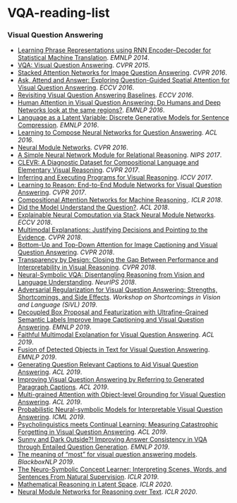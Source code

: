 # VQA-reading-list

<h3 id="vi">Visual Question Answering</h3>

* [Learning Phrase Representations using RNN Encoder–Decoder for Statistical Machine Translation](https://www.aclweb.org/anthology/D14-1179.pdf). *EMNLP 2014*.
* [VQA: Visual Question Answering](https://www.cv-foundation.org/openaccess/content_iccv_2015/papers/Antol_VQA_Visual_Question_ICCV_2015_paper.pdf). *CVPR 2015*.
* [Stacked Attention Networks for Image Question Answering](https://www.cv-foundation.org/openaccess/content_cvpr_2016/papers/Yang_Stacked_Attention_Networks_CVPR_2016_paper.pdf). *CVPR 2016*.
* [Ask, Attend and Answer: Exploring Question-Guided Spatial Attention for Visual Question Answering](https://arxiv.org/pdf/1511.05234.pdf). *ECCV 2016*.
* [Revisiting Visual Question Answering Baselines](https://arxiv.org/abs/1606.08390). *ECCV 2016*.
* [Human Attention in Visual Question Answering: Do Humans and Deep Networks look at the same regions?](https://www.aclweb.org/anthology/D16-1092/). *EMNLP 2016*.
* [Language as a Latent Variable: Discrete Generative Models for Sentence Compression](https://www.aclweb.org/anthology/D16-1031/). *EMNLP 2016*.
* [Learning to Compose Neural Networks for Question Answering](https://www.aclweb.org/anthology/N16-1181/). *ACL 2016*.
* [Neural Module Networks](http://openaccess.thecvf.com/content_cvpr_2016/papers/Andreas_Neural_Module_Networks_CVPR_2016_paper.pdf). *CVPR 2016*.
* [A Simple Neural Network Module for Relational Reasoning](http://papers.neurips.cc/paper/7082-a-simple-neural-network-module-for-relational-reasoning.pdf). *NIPS 2017*.
* [CLEVR: A Diagnostic Dataset for Compositional Language and Elementary Visual Reasoning](https://cs.stanford.edu/people/jcjohns/clevr/). *CVPR 2017*.
* [Inferring and Executing Programs for Visual Reasoning](http://openaccess.thecvf.com/content_ICCV_2017/papers/Johnson_Inferring_and_Executing_ICCV_2017_paper.pdf). *ICCV 2017*.
* [Learning to Reason: End-to-End Module Networks for Visual Question Answering](http://openaccess.thecvf.com/content_ICCV_2017/papers/Hu_Learning_to_Reason_ICCV_2017_paper.pdf). *CVPR 2017*.
* [Compositional Attention Networks for Machine Reasoning ](https://openreview.net/forum?id=S1Euwz-Rb). *ICLR 2018*.
* [Did the Model Understand the Question?](https://www.aclweb.org/anthology/P18-1176/). *ACL 2018*.
* [Explainable Neural Computation via Stack Neural Module Networks](https://github.com/ronghanghu/snmn). *ECCV 2018*.
* [Multimodal Explanations: Justifying Decisions and Pointing to the Evidence](http://openaccess.thecvf.com/content_cvpr_2018/CameraReady/2708.pdf). *CVPR 2018*.
* [Bottom-Up and Top-Down Attention for Image Captioning and Visual Question Answering](http://openaccess.thecvf.com/content_cvpr_2018/CameraReady/1163.pdf). *CVPR 2018*.
* [Transparency by Design: Closing the Gap Between Performance and Interpretability in Visual Reasoning](http://openaccess.thecvf.com/content_cvpr_2018/papers/Mascharka_Transparency_by_Design_CVPR_2018_paper.pdf). *CVPR 2018*.
* [Neural-Symbolic VQA: Disentangling Reasoning from Vision and Language Understanding](http://papers.neurips.cc/paper/7381-neural-symbolic-vqa-disentangling-reasoning-from-vision-and-language-understanding.pdf). *NeurIPS 2018*.
* [Adversarial Regularization for Visual Question Answering: Strengths, Shortcomings, and Side Effects](https://www.aclweb.org/anthology/W19-1801/). *Workshop on Shortcomings in Vision and Language (SiVL) 2019*.
* [Decoupled Box Proposal and Featurization with Ultrafine-Grained Semantic Labels Improve Image Captioning and Visual Question Answering](https://www.aclweb.org/anthology/D19-1155.pdf). *EMNLP 2019*.
* [Faithful Multimodal Explanation for Visual Question Answering](https://www.aclweb.org/anthology/W19-4812.pdf). *ACL 2019*.
* [Fusion of Detected Objects in Text for Visual Question Answering](https://www.aclweb.org/anthology/D19-1219.pdf). *EMNLP 2019*.
* [Generating Question Relevant Captions to Aid Visual Question Answering](https://www.aclweb.org/anthology/P19-1348.pdf). *ACL 2019*.
* [Improving Visual Question Answering by Referring to Generated Paragraph Captions](https://www.aclweb.org/anthology/P19-1351.pdf). *ACL 2019*.
* [Multi-grained Attention with Object-level Grounding for Visual Question Answering](https://www.aclweb.org/anthology/P19-1349/). *ACL 2019*.
* [Probabilistic Neural-symbolic Models for Interpretable Visual Question Answering](http://proceedings.mlr.press/v97/vedantam19a/vedantam19a.pdf). *ICML 2019*.
* [Psycholinguistics meets Continual Learning: Measuring Catastrophic Forgetting in Visual Question Answering](https://www.aclweb.org/anthology/P19-1350.pdf). *ACL 2019*.
* [Sunny and Dark Outside?! Improving Answer Consistency in VQA through Entailed Question Generation](https://www.aclweb.org/anthology/D19-1596.pdf). *EMNLP 2019*.
* [The meaning of “most” for visual question answering models](https://www.aclweb.org/anthology/W19-4806.pdf). *BlackboxNLP 2019*.
* [The Neuro-Symbolic Concept Learner: Interpreting Scenes, Words, and Sentences From Natural Supervision](https://openreview.net/forum?id=rJgMlhRctm). *ICLR 2019*.
* [Mathematical Reasoning in Latent Space](https://openreview.net/forum?id=Ske31kBtPr). *ICLR 2020*.
* [Neural Module Networks for Reasoning over Text](https://openreview.net/forum?id=SygWvAVFPr). *ICLR 2020*.
